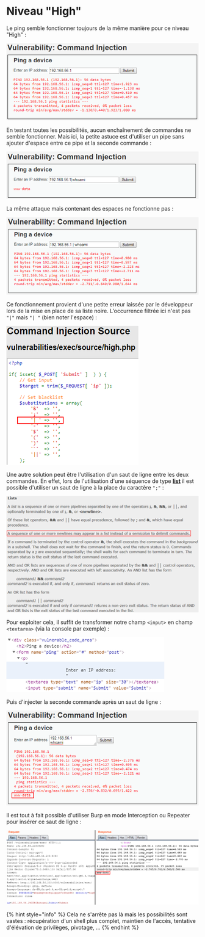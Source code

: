 # Niveau "High"

Le ping semble fonctionner toujours de la même manière pour ce niveau "High" :

![](<../../../../.gitbook/assets/4a5a279f278e5d0ebb27a28c0a2f4112 (4).png>)

En testant toutes les possibilités, aucun enchaînement de commandes ne semble fonctionner. Mais ici, la petite astuce est d'utiliser un pipe sans ajouter d'espace entre ce pipe et la seconde commande :

![](../../../../.gitbook/assets/f233bbba36d5c89f7a6d0ab2d3af3484.png)

La même attaque mais contenant des espaces ne fonctionne pas :

![](../../../../.gitbook/assets/ff700d3a303d372e3b52b18418b90cf1.png)

Ce fonctionnement provient d'une petite erreur laissée par le développeur lors de la mise en place de sa liste noire. L'occurrence filtrée ici n'est pas `"|"` mais `"| "` (bien noter l'espace) :

![](../../../../.gitbook/assets/7c74130f14e3bba322695cfa6e9e41ae.png)

Une autre solution peut être l'utilisation d'un saut de ligne entre les deux commandes. En effet, lors de l'utilisation d'une séquence de type [**list**](https://linux.die.net/man/1/bash) il est possible d'utiliser un saut de ligne à la place du caractère `";"` :

![](../../../../.gitbook/assets/71d3699455b827c13dd31bde87a4c1f2.png)

Pour exploiter cela, il suffit de transformer notre champ `<input>` en champ `<textarea>` (via la console par exemple) :

![](../../../../.gitbook/assets/0433b8b1411219701c3d400f10c634c7.png)

Puis d'injecter la seconde commande après un saut de ligne :

![](../../../../.gitbook/assets/15748c3634c1cbb35840b410faf5e9e2.png)

Il est tout à fait possible d'utiliser Burp en mode Interception ou Repeater pour insérer ce saut de ligne :

![](../../../../.gitbook/assets/c99b85e1d9a08fb376e4e6ec19790326.png)

{% hint style="info" %}
Cela ne s'arrête pas là mais les possibilités sont vastes : récupération d'un shell plus complet, maintien de l'accès, tentative d'élévation de privilèges, pivotage, ...
{% endhint %}



